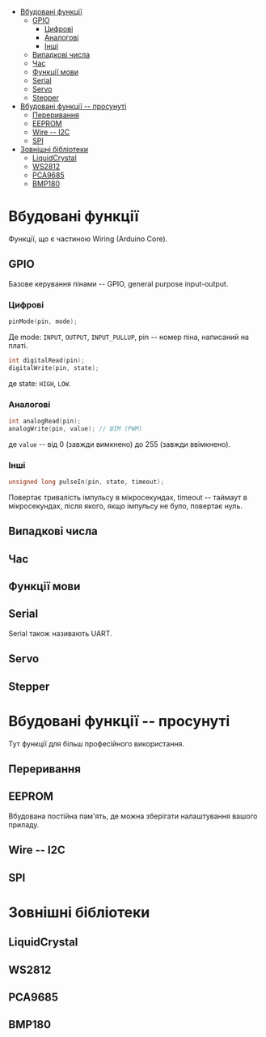 - [Вбудовані функції](#вбудовані-функції)
  - [GPIO](#gpio)
    - [Цифрові](#цифрові)
    - [Аналогові](#аналогові)
    - [Інші](#інші)
  - [Випадкові числа](#випадкові-числа)
  - [Час](#час)
  - [Функції мови](#функції-мови)
  - [Serial](#serial)
  - [Servo](#servo)
  - [Stepper](#stepper)
- [Вбудовані функції -- просунуті](#вбудовані-функції----просунуті)
  - [Переривання](#переривання)
  - [EEPROM](#eeprom)
  - [Wire -- I2C](#wire----i2c)
  - [SPI](#spi)
- [Зовнішні бібліотеки](#зовнішні-бібліотеки)
  - [LiquidCrystal](#liquidcrystal)
  - [WS2812](#ws2812)
  - [PCA9685](#pca9685)
  - [BMP180](#bmp180)

<!-- Зміст створюю в VS Code автоматично -- плагіном чи й вбудоване воно -->

<!-- Можливо, варто ще додатково структурувати, пропонуйте. В плані, що Servo наші користувачі частіше будуть використовувати, ніж Wire -->

# Вбудовані функції

Функції, що є частиною Wiring (Arduino Core).

## GPIO

Базове керування пінами -- GPIO, general purpose input-output.

### Цифрові 

```C++
pinMode(pin, mode);
```

Де mode: ``INPUT``, ``OUTPUT``, ``INPUT_PULLUP``, pin -- номер піна, написаний на платі.

```C++
int digitalRead(pin);
digitalWrite(pin, state);
```

де state: ``HIGH``, ``LOW``.

### Аналогові 

```C++
int analogRead(pin);
analogWrite(pin, value); // ШІМ (PWM)
```

де ``value`` -- від 0 (завжди вимкнено) до 255 (завжди ввімкнено). 

<!-- analogReference(source); -- пропускаємо -->

### Інші 

```C++
unsigned long pulseIn(pin, state, timeout);
```

Повертає тривалість імпульсу в мікросекундах, timeout -- таймаут в мікросекундах, після якого, якщо імпульсу не було, повертає нуль.

<!-- Додати:
tone(pin, freq_hz); noTone(pin);
tone(pin, freq_hz, duration_ms);

Чи додавати?:
byte shiftIn(dataPin, clkPin, order);
shiftOut(dataPin, clkPin, order, val);
bitOrder - MSBFIRST, LSBFIRST

 -->

## Випадкові числа

<!-- randomSeed(seed);
long random(max); //min = 0
long random(min, max);
-->


## Час 

<!--
unsigned long millis(); //<50 days
unsigned long micros(); //<70 mins
delay(miliseconds);
delayMicroseconds(useconds);
-->

## Функції мови

 <!-- Назва умовна, але не хотів умнічати 
 Не обов'язково всі -- орієнтуюся на ту шпаргалку

Bits and Bytes
byte lowByte(x); byte highByte(x);
byte bitRead(x, bitnumber);
bitWrite(x, bitnumber, bit);
bitSet(x, bitnumber);
bitClear(x, bitnumber);
bit(bitnumber);

Math
min(x, y); max(x, y);
abs(x); - Absolute value
sin(rad); cos(rad); tan(rad);
sqrt(x); pow(base, exponent);
constrain(x, min, max);
map(val, fromL, fromH, toL, toH);


Type Conversions
char(val); byte(val);
int(val); word(val);
long(val); float(val);

 -->

## Serial 

Serial також називають UART. 

<!-- 
begin(long speed);
end();
int available() //num. of bytes
available
int read(); //-1 if none available
int peek(); //read without removing
flush();
print(data); println(data);
write(byte); write(char* str);
write(byte* data, size);
serialEvent();

Є сенс про SoftSerial говорити?
--> 


## Servo

<!-- https://www.arduino.cc/reference/en/libraries/servo/ -->

## Stepper 

<!-- https://www.arduino.cc/reference/en/libraries/stepper/ -->

# Вбудовані функції -- просунуті

Тут функції для більш професійного використання.

## Переривання 

<!-- 
attachInterrupt(interrupt, ISR, mode);
mode - LOW, CHANGE, RISING, FALLING

detachInterrupt(interrupt);

interrupts();
noInterrupts(); 
-->

## EEPROM 

Вбудована постійна пам'ять, де можна зберігати налаштування вашого приладу.

<!-- 
EEPROM.h - non-volatile memory
byte read(address);
write(address, byte);
put(addr, data); get(addr, data);
EEPROM[index]; //access as array
--> 

## Wire -- I2C 

<!-- https://www.arduino.cc/reference/en/language/functions/communication/wire/ -->

## SPI 

<!-- https://www.arduino.cc/reference/en/language/functions/communication/spi/ -->



# Зовнішні бібліотеки 

## LiquidCrystal

## WS2812 

## PCA9685

## BMP180 

<!-- Додавайте, які ми вже юзаємо! -->
